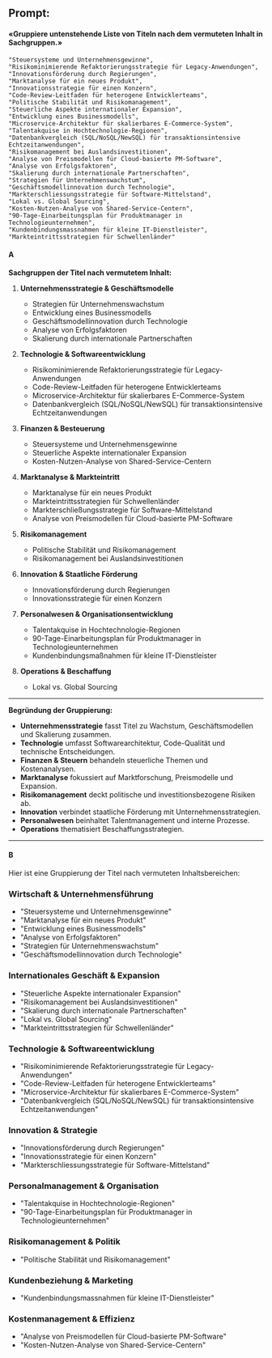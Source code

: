## Prompt:
#### «Gruppiere untenstehende Liste von Titeln nach dem vermuteten Inhalt in Sachgruppen.»
```
"Steuersysteme und Unternehmensgewinne",
"Risikominimierende Refaktorierungsstrategie für Legacy-Anwendungen",
"Innovationsförderung durch Regierungen",
"Marktanalyse für ein neues Produkt",
"Innovationsstrategie für einen Konzern",
"Code-Review-Leitfaden für heterogene Entwicklerteams",
"Politische Stabilität und Risikomanagement",
"Steuerliche Aspekte internationaler Expansion",
"Entwicklung eines Businessmodells",
"Microservice-Architektur für skalierbares E-Commerce-System",
"Talentakquise in Hochtechnologie-Regionen",
"Datenbankvergleich (SQL/NoSQL/NewSQL) für transaktionsintensive Echtzeitanwendungen",
"Risikomanagement bei Auslandsinvestitionen",
"Analyse von Preismodellen für Cloud-basierte PM-Software",
"Analyse von Erfolgsfaktoren",
"Skalierung durch internationale Partnerschaften",
"Strategien für Unternehmenswachstum",
"Geschäftsmodellinnovation durch Technologie",
"Markterschliessungsstrategie für Software-Mittelstand",
"Lokal vs. Global Sourcing",
"Kosten-Nutzen-Analyse von Shared-Service-Centern",
"90-Tage-Einarbeitungsplan für Produktmanager in Technologieunternehmen",
"Kundenbindungsmassnahmen für kleine IT-Dienstleister",
"Markteintrittsstrategien für Schwellenländer"
```

#### A
**Sachgruppen der Titel nach vermutetem Inhalt:**

1. **Unternehmensstrategie & Geschäftsmodelle**
   - Strategien für Unternehmenswachstum
   - Entwicklung eines Businessmodells
   - Geschäftsmodellinnovation durch Technologie
   - Analyse von Erfolgsfaktoren
   - Skalierung durch internationale Partnerschaften

2. **Technologie & Softwareentwicklung**
   - Risikominimierende Refaktorierungsstrategie für Legacy-Anwendungen
   - Code-Review-Leitfaden für heterogene Entwicklerteams
   - Microservice-Architektur für skalierbares E-Commerce-System
   - Datenbankvergleich (SQL/NoSQL/NewSQL) für transaktionsintensive Echtzeitanwendungen

3. **Finanzen & Besteuerung**
   - Steuersysteme und Unternehmensgewinne
   - Steuerliche Aspekte internationaler Expansion
   - Kosten-Nutzen-Analyse von Shared-Service-Centern

4. **Marktanalyse & Markteintritt**
   - Marktanalyse für ein neues Produkt
   - Markteintrittsstrategien für Schwellenländer
   - Markterschließungsstrategie für Software-Mittelstand
   - Analyse von Preismodellen für Cloud-basierte PM-Software

5. **Risikomanagement**
   - Politische Stabilität und Risikomanagement
   - Risikomanagement bei Auslandsinvestitionen

6. **Innovation & Staatliche Förderung**
   - Innovationsförderung durch Regierungen
   - Innovationsstrategie für einen Konzern

7. **Personalwesen & Organisationsentwicklung**
   - Talentakquise in Hochtechnologie-Regionen
   - 90-Tage-Einarbeitungsplan für Produktmanager in Technologieunternehmen
   - Kundenbindungsmaßnahmen für kleine IT-Dienstleister

8. **Operations & Beschaffung**
   - Lokal vs. Global Sourcing

---
**Begründung der Gruppierung:**
- **Unternehmensstrategie** fasst Titel zu Wachstum, Geschäftsmodellen und Skalierung zusammen.
- **Technologie** umfasst Softwarearchitektur, Code-Qualität und technische Entscheidungen.
- **Finanzen & Steuern** behandeln steuerliche Themen und Kostenanalysen.
- **Marktanalyse** fokussiert auf Marktforschung, Preismodelle und Expansion.
- **Risikomanagement** deckt politische und investitionsbezogene Risiken ab.
- **Innovation** verbindet staatliche Förderung mit Unternehmensstrategien.
- **Personalwesen** beinhaltet Talentmanagement und interne Prozesse.
- **Operations** thematisiert Beschaffungsstrategien.

---

#### B
Hier ist eine Gruppierung der Titel nach vermuteten Inhaltsbereichen:

### Wirtschaft & Unternehmensführung
- "Steuersysteme und Unternehmensgewinne"
- "Marktanalyse für ein neues Produkt"
- "Entwicklung eines Businessmodells"
- "Analyse von Erfolgsfaktoren"
- "Strategien für Unternehmenswachstum"
- "Geschäftsmodellinnovation durch Technologie"

### Internationales Geschäft & Expansion
- "Steuerliche Aspekte internationaler Expansion"
- "Risikomanagement bei Auslandsinvestitionen"
- "Skalierung durch internationale Partnerschaften"
- "Lokal vs. Global Sourcing"
- "Markteintrittsstrategien für Schwellenländer"

### Technologie & Softwareentwicklung
- "Risikominimierende Refaktorierungsstrategie für Legacy-Anwendungen"
- "Code-Review-Leitfaden für heterogene Entwicklerteams"
- "Microservice-Architektur für skalierbares E-Commerce-System"
- "Datenbankvergleich (SQL/NoSQL/NewSQL) für transaktionsintensive Echtzeitanwendungen"

### Innovation & Strategie
- "Innovationsförderung durch Regierungen"
- "Innovationsstrategie für einen Konzern"
- "Markterschliessungsstrategie für Software-Mittelstand"

### Personalmanagement & Organisation
- "Talentakquise in Hochtechnologie-Regionen"
- "90-Tage-Einarbeitungsplan für Produktmanager in Technologieunternehmen"

### Risikomanagement & Politik
- "Politische Stabilität und Risikomanagement"

### Kundenbeziehung & Marketing
- "Kundenbindungsmassnahmen für kleine IT-Dienstleister"

### Kostenmanagement & Effizienz
- "Analyse von Preismodellen für Cloud-basierte PM-Software"
- "Kosten-Nutzen-Analyse von Shared-Service-Centern"
